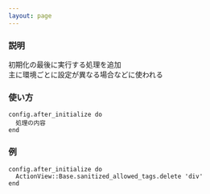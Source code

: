 ```yaml
---
layout: page
---
```

### 説明
初期化の最後に実行する処理を追加  
主に環境ごとに設定が異なる場合などに使われる

### 使い方
    config.after_initialize do
      処理の内容
    end

### 例
    config.after_initialize do
      ActionView::Base.sanitized_allowed_tags.delete 'div'
    end